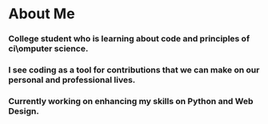 # About Me

### College student who is learning about code and principles of ci\omputer science.
### I see coding as a tool for contributions that we can make on our personal and professional lives.
### Currently working on enhancing my skills on Python and Web Design.
